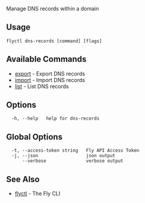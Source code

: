 Manage DNS records within a domain

## Usage
~~~
flyctl dns-records [command] [flags]
~~~

## Available Commands
* [export](/docs/flyctl/dns-records-export/)	 - Export DNS records
* [import](/docs/flyctl/dns-records-import/)	 - Import DNS records
* [list](/docs/flyctl/dns-records-list/)	 - List DNS records

## Options

~~~
  -h, --help   help for dns-records
~~~

## Global Options

~~~
  -t, --access-token string   Fly API Access Token
  -j, --json                  json output
      --verbose               verbose output
~~~

## See Also

* [flyctl](/docs/flyctl/help/)	 - The Fly CLI

